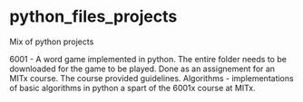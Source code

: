 # python_files_projects
Mix of python projects

6001 - A word game implemented in python. The entire folder needs to be downloaded for the game to be played. Done as an assignement for an MITx course. The course provided guidelines.
Algorithms - implementations of basic algorithms in python a spart of the 6001x course at MITx.
